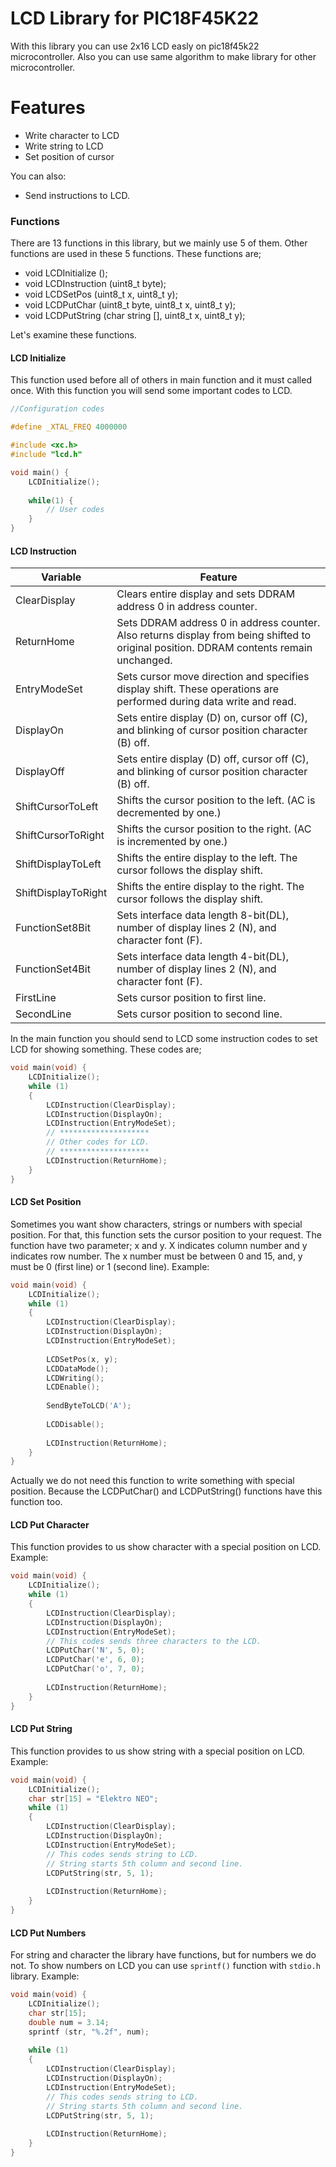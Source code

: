 # LCD Library for PIC18F45K22

With this library you can use 2x16 LCD easly on pic18f45k22 microcontroller. Also you can use same algorithm to make library for other microcontroller.


# Features

  - Write character to LCD
  - Write string to LCD
  - Set position of cursor

You can also:
  - Send instructions to LCD.

### Functions
There are 13 functions in this library, but we mainly use 5 of them. Other functions are used in these 5 functions. These functions are;
- void LCDInitialize ();
- void LCDInstruction (uint8_t byte);
- void LCDSetPos (uint8_t x, uint8_t y);
- void LCDPutChar (uint8_t byte, uint8_t x, uint8_t y);
- void LCDPutString (char string [], uint8_t x, uint8_t y);

Let's examine these functions.

#### LCD Initialize

This function used before all of others in main function and it must called once. With this function you will send some important codes to LCD. 

```c
//Configuration codes

#define _XTAL_FREQ 4000000

#include <xc.h>
#include "lcd.h"

void main() {
    LCDInitialize();
    
    while(1) {
        // User codes
    }
}
```

#### LCD Instruction



| Variable | Feature |
| ------ | ------ |
| ClearDisplay | Clears entire display and sets DDRAM address 0 in address counter. |
| ReturnHome | Sets DDRAM address 0 in address counter. Also returns display from being shifted to original position. DDRAM contents remain unchanged. |
| EntryModeSet| Sets cursor move direction and specifies display shift. These operations are performed during data write and read.|
| DisplayOn | Sets entire display (D) on, cursor off (C), and blinking of cursor position character (B) off. |
| DisplayOff | Sets entire display (D) off, cursor off (C), and blinking of cursor position character (B) off. |
| ShiftCursorToLeft | Shifts the cursor position to the left. (AC is decremented by one.) |
| ShiftCursorToRight | Shifts the cursor position to the right. (AC is incremented  by one.) |
| ShiftDisplayToLeft | Shifts the entire display to the left. The cursor follows the display shift. |
| ShiftDisplayToRight| Shifts the entire display to the right. The cursor follows the display shift. |
| FunctionSet8Bit | Sets interface data length 8-bit(DL), number of display lines 2 (N), and character font (F). |
| FunctionSet4Bit | Sets interface data length 4-bit(DL), number of display lines 2 (N), and character font (F). |
| FirstLine | Sets cursor position to first line. |
| SecondLine | Sets cursor position to second line. |

In the main function you should send to LCD some instruction codes to set LCD for showing something. These codes are;

```c
void main(void) {
    LCDInitialize();
    while (1)
    {
        LCDInstruction(ClearDisplay);
        LCDInstruction(DisplayOn);
        LCDInstruction(EntryModeSet);
        // ********************
        // Other codes for LCD.
        // ********************
        LCDInstruction(ReturnHome);
    }
}
```

#### LCD Set Position
Sometimes you want show characters, strings or numbers with special position. For that, this function sets the cursor position to your request. The function have two parameter; x and y. X indicates column number and y indicates row number. The x number must be between 0 and 15, and, y must be 0 (first line) or 1 (second line).
Example:
```c
void main(void) {
    LCDInitialize();
    while (1)
    {
        LCDInstruction(ClearDisplay);
        LCDInstruction(DisplayOn);
        LCDInstruction(EntryModeSet);
        
        LCDSetPos(x, y);
        LCDDataMode();
        LCDWriting();
        LCDEnable();
    
        SendByteToLCD('A');
    
        LCDDisable();
        
        LCDInstruction(ReturnHome);
    }
}
```
Actually we do not need this function to write something with special position. Because the LCDPutChar() and LCDPutString() functions have this function too.

#### LCD Put Character
This function provides to us show character with a special position on LCD.
Example:
```c
void main(void) {
    LCDInitialize();
    while (1)
    {
        LCDInstruction(ClearDisplay);
        LCDInstruction(DisplayOn);
        LCDInstruction(EntryModeSet);
        // This codes sends three characters to the LCD.
        LCDPutChar('N', 5, 0);
        LCDPutChar('e', 6, 0);
        LCDPutChar('o', 7, 0);
        
        LCDInstruction(ReturnHome);
    }
}
```
#### LCD Put String
This function provides to us show string with a special position on LCD.
Example:
```c
void main(void) {
    LCDInitialize();
    char str[15] = "Elektro NEO";
    while (1)
    {
        LCDInstruction(ClearDisplay);
        LCDInstruction(DisplayOn);
        LCDInstruction(EntryModeSet);
        // This codes sends string to LCD.
        // String starts 5th column and second line.
        LCDPutString(str, 5, 1);
        
        LCDInstruction(ReturnHome);
    }
}
```
#### LCD Put Numbers
For string and character the library have functions, but for numbers we do not. To show numbers on LCD you can use `sprintf()` function with `stdio.h` library.
Example:
```c
void main(void) {
    LCDInitialize();
    char str[15];
    double num = 3.14;
    sprintf (str, "%.2f", num);
    
    while (1)
    {
        LCDInstruction(ClearDisplay);
        LCDInstruction(DisplayOn);
        LCDInstruction(EntryModeSet);
        // This codes sends string to LCD.
        // String starts 5th column and second line.
        LCDPutString(str, 5, 1);
        
        LCDInstruction(ReturnHome);
    }
}
```
